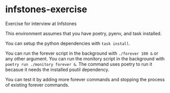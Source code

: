 # infstones-exercise
Exercise for interview at Infstones

This environment assumes that you have poetry, pyenv, and task installed.

You can setup the python dependencies with `task install`.

You can run the forever script in the background with `./forever 100 &` or any other argument.
You can run the monitory script in the background with `poetry run ./monitory forever &`.
The command uses poetry to run it becasue it needs the installed psutil dependency.

You can test it by adding more forever commands and stopping the process of existing forever commands.
